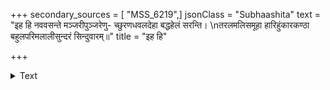 +++
secondary_sources = [ "MSS_6219",]
jsonClass = "Subhaashita"
text = "इह हि नववसन्ते मञ्जरीपुञ्जरेणु- च्छुरणधवलदेहा बद्धहेलं सरन्ति।  \nतरलमलिसमूहा हारिहुंकारकण्ठा बहुलपरिमलालीसुन्दरं सिन्दुवारम्॥"
title = "इह हि"

+++

<details><summary>Text</summary>

इह हि नववसन्ते मञ्जरीपुञ्जरेणु- च्छुरणधवलदेहा बद्धहेलं सरन्ति।  
तरलमलिसमूहा हारिहुंकारकण्ठा बहुलपरिमलालीसुन्दरं सिन्दुवारम्॥
</details>
